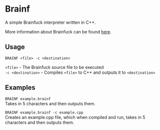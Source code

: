 # Brainf
A simple Brainfuck interpreter written in C++.

More information about Brainfuck can be found [here](http://wikipedia.org/wiki/Brainfuck).

## Usage
`BRAINF <file> -c <destination>`

`<file>` - The Brainfuck source file to be executed<br>
`-c <destination>` - Compiles `<file>` to C++ and outputs it to `<destination>`

## Examples
`BRAINF example.brainf`<br>
Takes in 5 characters and then outputs them.

`BRAINF example.brainf -c example.cpp`<br>
Creates an example.cpp file, which when compiled and run, takes in 5 characters and then outputs them.
